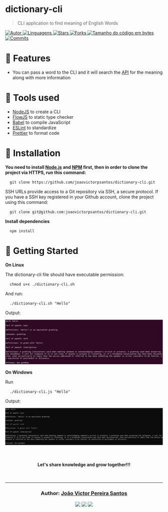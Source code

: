 # dictionary-cli

> CLI application to find meaning of English Words

<a href="https://github.com/joaovictorpsantos">
<img alt="Autor" src="https://img.shields.io/badge/autor-JoãoVictorPereiraSantos-DB3833?style=flat-square">
</a>

<a href="#">
<img alt="Linguagens" src="https://img.shields.io/github/languages/count/joaovictorpsantos/dictionary-cli?color=DB3833&style=flat-square">
</a>

<a href="https://github.com/joaovictorpsantos/dictionary-cli/stargazers">
<img alt="Stars" src="https://img.shields.io/github/stars/joaovictorpsantos/dictionary-cli?color=DB3833&style=flat-square">
</a>

<a href="https://github.com/joaovictorpsantos/dictionary-cli/network/members">
<img alt="Forks" src="https://img.shields.io/github/forks/joaovictorpsantos/dictionary-cli?color=DB3833&style=flat-square">
</a>

<a href="#">
<img alt="Tamanho do código em bytes" src="https://img.shields.io/github/languages/code-size/joaovictorpsantos/dictionary-cli?color=DB3833&style=flat-square">
</a>

<a href="https://github.com/joaovictorpsantos/social-app/commits/master">
<img alt="Commits" src="https://img.shields.io/github/last-commit/joaovictorpsantos/dictionary-cli?color=DB3833&style=flat-square">
</a>

# :rocket: Features

- You can pass a word to the CLI and it will search the [API](https://dictionaryapi.dev/) for the meaning along with more information

# :dart: Tools used

- [NodeJS](https://nodejs.org/en/) to create a CLI
- [FlowJS](https://flow.org/) to static type checker
- [Babel](https://babeljs.io/) to compile JavaScript
- [ESLint](https://eslint.org/) to standardize
- [Prettier](https://prettier.io/) to format code

# :construction_worker: Installation

**You need to install [Node.js](https://pt-br.reactjs.org/) and [NPM](https://www.npmjs.com/) first, then in order to clone the project via HTTPS, run this command:**

```
  git clone https://github.com/joaovictorpsantos/dictionary-cli.git
```

SSH URLs provide access to a Git repository via SSH, a secure protocol. If you have a SSH key registered in your Github account, clone the project using this command:

```
  git clone git@github.com:joaovictorpsantos/dictionary-cli.git
```

**Install dependencies**

```
  npm install
```

# :runner: Getting Started

**On Linux**

The dictionary-cli file should have executable permission:

```
  chmod u+x ./dictionary-cli.sh
```

And run:

```
  ./dictionary-cli.sh "Hello"
```

Output:

<p align="center">
   <img src=".github/preview/example-output-linux.png" width="1000"/>
</p>

**On Windows**

Run

```
  ./dictionary-cli.js "Hello"
```

Output:

<p align="center">
   <img src=".github/preview/example-output-windows.png" width="1000"/>
</p>

<br/>

<h4 align="center">
  Let's share knowledge and grow together!!!
</h4>

<br/>

---

<h3 align="center">
Author: <a alt="João Victor Pereira Santos" href="https://github.com/joaovictorpsantos">João Victor Pereira Santos</a>
</h3>

<p align="center">

  <a alt="João Victor Pereira Santos Linkedin" href="https://www.linkedin.com/in/joao-victor-pereira-santos//">
    <img src="https://img.shields.io/badge/LinkedIn-Jo%C3%A3o%20Victor%20Pereira%20Santos-blue?logo=linkedin"/></a>
  <a alt="João Victor Pereira Santos GitHub" href="https://github.com/joaovictorpsantos">
  <img src="https://img.shields.io/badge/GitHub-joaovictorpsantos-lightgrey?logo=github"/></a>
 <a alt="João Victor Pereira Santos Twitter" href="https://twitter.com/_joaovictorps">
  <img src="https://img.shields.io/badge/Twitter-__joaovictorps-blue?logo=twitter"/></a>

</p>
